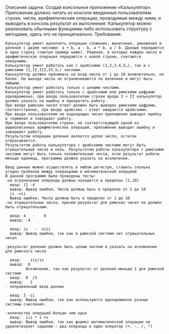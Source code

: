
Описание задачи.
Создай консольное приложение «Калькулятор». Приложение должно читать из консоли введенные пользователем строки, числа, арифметические операции, проводимые между ними, и выводить в консоль результат их выполнения.
Калькулятор можно реализовать обычными функциями либо использовать структуру с методами, здесь это не принципиально.
Требования:

    Калькулятор умеет выполнять операции сложения, вычитания, умножения и деления с двумя числами: a + b, a - b, a * b, a / b. Данные передаются в одну строку (смотри пример ниже). Решения, в которых каждое число и арифметическая операция передаются с новой строки, считаются неверными.
    Калькулятор умеет работать как с арабскими (1,2,3,4,5…), так и с римскими (I,II,III,IV,V…) числами.
    Калькулятор должен принимать на вход числа от 1 до 10 включительно, не более. На выходе числа не ограничиваются по величине и могут быть любыми.
    Калькулятор умеет работать только с целыми числами.
    Калькулятор умеет работать только с арабскими или римскими цифрами одновременно, при вводе пользователем строки вроде 3 + II калькулятор должен указать на ошибку и прекратить работу.
    При вводе римских чисел ответ должен быть выведен римскими цифрами, соответственно, при вводе арабских — ответ ожидается арабскими.
    При вводе пользователем не подходящих чисел приложение выводит ошибку в терминал и завершает работу.
    При вводе пользователем строки, не соответствующей одной из вышеописанных арифметических операций, приложение выводит ошибку и завершает работу.
    Результатом операции деления является целое число, остаток отбрасывается.
    Результатом работы калькулятора с арабскими числами могут быть отрицательные числа и ноль. Результатом работы калькулятора с римскими числами могут быть только положительные числа, если результат работы меньше единицы, программа должна указать на исключение.

	Ввод данных можно осуществлять в любом регистре, ставить сколько угодно пробелов между операндами и математической оперцией 
	В данной программе были проведены тесты:
	-на ограничения операнды должны находится в пределах [1,10]
      ввод: 11 -4
      вывод: Вывод ошибки, Числа должны быть в пределах от 1 до 10
	  ii -xii
      Вывод ошибки, Числа должны быть в пределах от 1 до 10
	-на отрицательные числа, причем результат для римских чисел не должен быть отрицательным.

	  ввод: 4   -    8
      вывод: -4
      
	  ввод: iv   -  viii
      вывод: Вывод ошибки, так как в римской системе нет отрицательных чисел

	-результат деление должно быть целым числом и указать на исключение для римского числа
    
	  ввод:    iii/iv
      вывод:  0
             Исключение, так как результат от деления меньше 1 для римской системе
	  ввод:	 8  /3      
      вывод:   2
	- неправильный ввод данных
	  
	  ввод: 3 -ii
      вывод: Вывод ошибки, так как используются одновременно разные системы счисления.
     
	-количество операций больше чем одна
	  ввод:  iii * i +v    
      вывод: Вывод ошибки, так как формат математической операции не удовлетворяет заданию — два операнда и один оператор (+, -, /, *)
